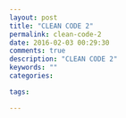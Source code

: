 ```yaml
---
layout: post
title: "CLEAN CODE 2"
permalink: clean-code-2
date: 2016-02-03 00:29:30
comments: true
description: "CLEAN CODE 2"
keywords: ""
categories:

tags:

---
```


